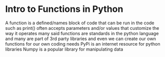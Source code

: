 # Intro to Functions in Python

A function is a defined/names block of code that can be run in the code such as print()
often accepts parameters and/or values that customize the way it operates
many said functions are standards in the python language and many are part of 3rd party libraries and even we can create our own functions for our own coding needs
PyPi is an internet resource for python libraries
Numpy is a popular library for manipulating data

